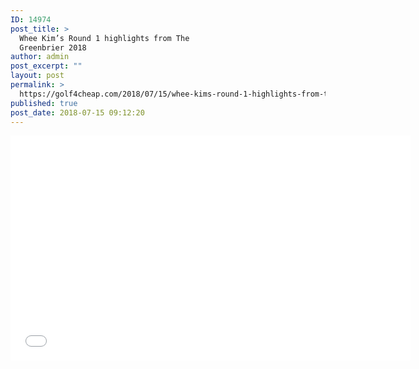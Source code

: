 ```yaml
---
ID: 14974
post_title: >
  Whee Kim’s Round 1 highlights from The
  Greenbrier 2018
author: admin
post_excerpt: ""
layout: post
permalink: >
  https://golf4cheap.com/2018/07/15/whee-kims-round-1-highlights-from-the-greenbrier-2018/
published: true
post_date: 2018-07-15 09:12:20
---
```

<iframe width="640" height="360" src="//www.youtube.com/embed/YImCRxBu4RU" frameborder="0" allow="autoplay; encrypted-media" allowfullscreen></iframe>